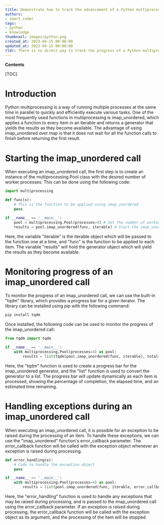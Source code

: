 ```yaml
---
title: Demonstrate how to track the advancement of a Python multiprocessing pool's imap_unordered function call
authors:
- smart_coder
tags:
- python
- knowledge
thumbnail: images/python.png
created_at: 2023-04-15 00:00:00
updated_at: 2023-04-15 00:00:00
tldr: There is no direct way to track the progress of a Python multiprocessing pool imap\_unordered call.
---
```


**Contents**

[TOC]

# Introduction
Python multiprocessing is a way of running multiple processes at the same time in parallel to quickly and efficiently execute various tasks. One of the most frequently used functions in multiprocessing is imap_unordered, which applies a function to every item in an iterable and returns a generator that yields the results as they become available. The advantage of using imap_unordered over map is that it does not wait for all the function calls to finish before returning the first result.

# Starting the imap_unordered call
When executing an imap_unordered call, the first step is to create an instance of the multiprocessing.Pool class with the desired number of worker processes. This can be done using the following code:

```python
import multiprocessing

def func(x):
    # This is the function to be applied using imap_unordered
    pass

if __name__ == '__main__':
    pool = multiprocessing.Pool(processes=4) # Set the number of worker processes
    results = pool.imap_unordered(func, iterable) # Start the imap_unordered call
```
Here, the variable "iterable" is the iterable object which will be passed to the function one at a time, and "func" is the function to be applied to each item. The variable "results" will hold the generator object which will yield the results as they become available.

# Monitoring progress of an imap_unordered call
To monitor the progress of an imap_unordered call, we can use the built-in "tqdm" library, which provides a progress bar for a given iterator. The library can be installed using pip with the following command:

```python
pip install tqdm
```

Once installed, the following code can be used to monitor the progress of the imap_unordered call:

```python
from tqdm import tqdm

if __name__ == '__main__':
    with multiprocessing.Pool(processes=4) as pool:
        results = list(tqdm(pool.imap_unordered(func, iterable), total=len(iterable)))
```

Here, the "tqdm" function is used to create a progress bar for the imap_unordered generator, and the "list" function is used to convert the generator to a list. The progress bar will update dynamically as each item is processed, showing the percentage of completion, the elapsed time, and an estimated time remaining.

# Handling exceptions during an imap_unordered call
When executing an imap_unordered call, it is possible for an exception to be raised during the processing of an item. To handle these exceptions, we can use the "imap_unordered" function's error_callback parameter. The error_callback function will be called with the exception object whenever an exception is raised during processing.

```python
def error_handling(e):
    # Code to handle the exception object
    pass

if __name__ == '__main__':
    with multiprocessing.Pool(processes=4) as pool:
        results = list(pool.imap_unordered(func, iterable, error_callback=error_handling))
```

Here, the "error_handling" function is used to handle any exceptions that may be raised during processing, and is passed to the imap_unordered call using the error_callback parameter. If an exception is raised during processing, the error_callback function will be called with the exception object as its argument, and the processing of the item will be stopped.
